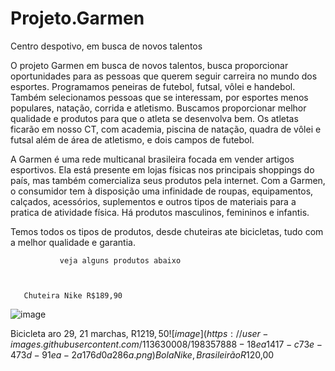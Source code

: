 # Projeto.Garmen
Centro despotivo, em busca de novos talentos 
  
   O projeto Garmen em busca de novos talentos, busca proporcionar oportunidades para as pessoas que querem seguir carreira no mundo dos esportes. Programamos peneiras de futebol, futsal, vôlei e handebol. Também selecionamos pessoas que se interessam, por esportes menos populares, natação, corrida e atletismo. Buscamos proporcionar melhor qualidade e produtos para que o atleta se desenvolva bem.
  Os atletas ficarão em nosso CT, com academia, piscina de natação, quadra de vôlei e futsal além de área de atletismo, e dois campos de futebol.
  

A Garmen é uma rede multicanal brasileira focada em vender artigos esportivos. Ela está presente em lojas físicas nos principais shoppings do país, mas também comercializa seus produtos pela internet.
Com a Garmen, o consumidor tem à disposição uma infinidade de roupas, equipamentos, calçados, acessórios, suplementos e outros tipos de materiais para a pratica de atividade física. Há produtos masculinos, femininos e infantis.


Temos todos os tipos de produtos, desde chuteiras ate bicicletas, tudo com a melhor qualidade e garantia.

               veja alguns produtos abaixo 
               
               
               
       Chuteira Nike R$189,90        
![image](https://user-images.githubusercontent.com/113630008/198357122-4ac15d52-39a5-489a-a836-f86bda0e5951.png)

Bicicleta aro 29, 21 marchas, R$1219,50
![image](https://user-images.githubusercontent.com/113630008/198357888-18ea1417-c73e-473d-91ea-2a176d0a286a.png)
Bola Nike, Brasileirão R$120,00
